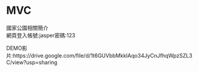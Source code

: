 # MVC
國家公園相關簡介<br>
網頁登入帳號:jasper密碼:123<br>
<p>DEMO影片:https://drive.google.com/file/d/1t6GUVbbMkkIAqo34JyCnJfhqWpzSZL3C/view?usp=sharing 

